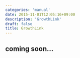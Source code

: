```yaml
---
categories: 'manual'
date: 2015-11-01T12:05:16+09:00
description: 'GrowthLink'
draft: false
title: GrowthLink
---
```


## coming soon...

<!--more-->
